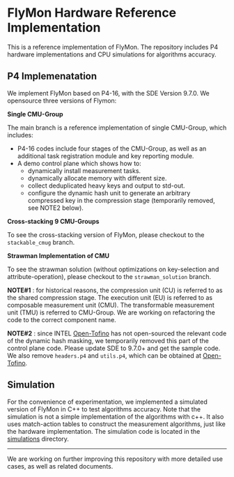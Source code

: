 # FlyMon Hardware Reference Implementation

This is a reference implementation of FlyMon. The repository includes P4 hardware implementations and CPU simulations for algorithms accuracy.

## P4 Implemenatation
We implement FlyMon based on P4-16, with the SDE Version 9.7.0. We opensource three versions of Flymon:

**Single CMU-Group**

The main branch is a reference implementation of single CMU-Group, which includes:
* P4-16 codes include four stages of the CMU-Group, as well as an additional task registration module and key reporting module.
* A demo control plane which shows how to:
    * dynamically install measurement tasks.
    * dynamically allocate memory with different size.
    * collect deduplicated heavy keys and output to std-out.
    * configure the dynamic hash unit to generate an arbitrary compressed key in the compression stage (temporarily removed, see NOTE2 below). 

**Cross-stacking 9 CMU-Groups**

To see the cross-stacking version of FlyMon, please checkout to the `stackable_cmug` branch.

**Strawman Implementation of CMU**

To see the strawman solution (without  optimizations on key-selection and attribute-operation), please checkout to the `strawman_solution` branch.

**NOTE#1** : for historical reasons, the compression unit (CU) is referred to as the shared compression stage. The execution unit (EU) is referred to as composable measurement unit (CMU). The transformable measurement unit (TMU) is referred to CMU-Group. We are working on refactoring the code to the correct component name.

**NOTE#2** : since INTEL [Open-Tofino](https://github.com/barefootnetworks/Open-Tofino/tree/master/p4-examples/p4_16_programs/tna_dyn_hashing) has not open-sourced the relevant code of the dynamic hash masking, we temporarily removed this part of the control plane code. Please update SDE to 9.7.0+ and get the sample code.
We  also remove `headers.p4` and `utils.p4`, which can be obtained at [Open-Tofino](https://github.com/barefootnetworks/Open-Tofino/tree/master/p4-examples/p4_16_programs/tna_dyn_hashing).

## Simulation

For the convenience of experimentation, we implemented a simulated version of FlyMon in C++ to test algorithms accuracy. Note that the simulation is not a simple implementation of the algorithms with c++. It also uses match-action tables to construct the measurement algorithms, just like the hardware implementation.
The simulation code is located in the [simulations](./simulations) directory.

---
We are working on further improving this repository with more detailed use cases, as well as related documents.
